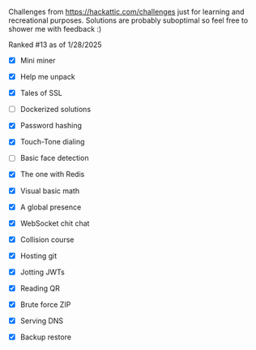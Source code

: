 Challenges from https://hackattic.com/challenges just for learning and recreational purposes. Solutions are probably suboptimal so feel free to shower me with feedback :)

Ranked #13 as of 1/28/2025

- [x] Mini miner

- [x] Help me unpack

- [x] Tales of SSL

- [ ] Dockerized solutions

- [x] Password hashing

- [x] Touch-Tone dialing

- [ ] Basic face detection

- [x] The one with Redis

- [x] Visual basic math

- [x] A global presence

- [x] WebSocket chit chat

- [x] Collision course

- [x] Hosting git

- [x] Jotting JWTs

- [x] Reading QR

- [x] Brute force ZIP

- [x] Serving DNS

- [x] Backup restore
